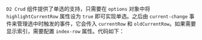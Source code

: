 `D2 Crud` 组件提供了单选的支持，只需要在 `options` 对象中将 `highlightCurrentRow` 属性设为 `true` 即可实现单选。之后由 `current-change` 事件来管理选中时触发的事件，它会传入 `currentRow` 和 `oldCurrentRow`。如果需要显示索引，需要配置 `index-row` 属性。代码如下：
